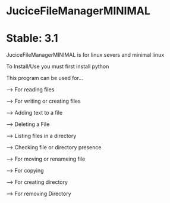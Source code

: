 # JuciceFileManagerMINIMAL

# Stable: 3.1

JuciceFileManagerMINIMAL is for linux severs and minimal linux

To Install/Use you must first install python

This program can be used for...

--> For reading files

--> For writing or creating files

--> Adding text to a file

--> Deleting a File

--> Listing files in a directory

--> Checking file or directory presence

--> For moving or renameing file

--> For copying

--> For creating directory

--> For removing Directory
